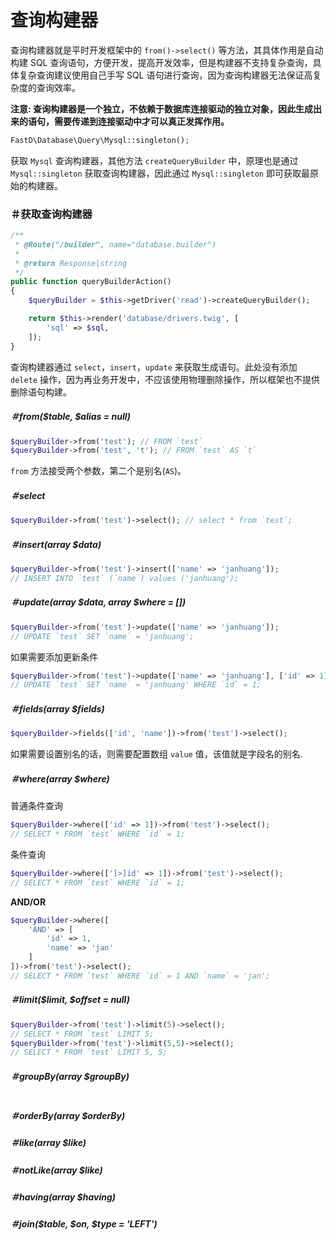 # 查询构建器

查询构建器就是平时开发框架中的 `from()->select()` 等方法，其具体作用是自动构建 SQL 查询语句，方便开发，提高开发效率，但是构建器不支持复杂查询，具体复杂查询建议使用自己手写 SQL 语句进行查询，因为查询构建器无法保证高复杂度的查询效率。

**注意: 查询构建器是一个独立，不依赖于数据库连接驱动的独立对象，因此生成出来的语句，需要传递到连接驱动中才可以真正发挥作用。**

```php
FastD\Database\Query\Mysql::singleton();
```

获取 `Mysql` 查询构建器，其他方法 `createQueryBuilder` 中，原理也是通过 `Mysql::singleton` 获取查询构建器，因此通过 `Mysql::singleton` 即可获取最原始的构建器。

### ＃获取查询构建器

```php
/**
 * @Route("/builder", name="database.builder")
 *
 * @return Response|string
 */
public function queryBuilderAction()
{
    $queryBuilder = $this->getDriver('read')->createQueryBuilder();

    return $this->render('database/drivers.twig', [
        'sql' => $sql,
    ]);
}
```

查询构建器通过 `select`，`insert`，`update` 来获取生成语句。此处没有添加 `delete` 操作，因为再业务开发中，不应该使用物理删除操作，所以框架也不提供删除语句构建。

##### ＃from($table, $alias = null)

```php
$queryBuilder->from('test'); // FROM `test`
$queryBuilder->from('test', 't'); // FROM `test` AS `t`
```

`from` 方法接受两个参数，第二个是别名(`AS`)。

##### ＃select

```php
$queryBuilder->from('test')->select(); // select * from `test`;
```

##### ＃insert(array $data)

```php
$queryBuilder->from('test')->insert(['name' => 'janhuang']);
// INSERT INTO `test` (`name`) values ('janhuang');
```

##### ＃update(array $data, array $where = [])

```php
$queryBuilder->from('test')->update(['name' => 'janhuang']);
// UPDATE `test` SET `name` = 'janhuang';
```

如果需要添加更新条件

```php
$queryBuilder->from('test')->update(['name' => 'janhuang'], ['id' => 1]);
// UPDATE `test` SET `name` = 'janhuang' WHERE `id` = 1;
```

##### ＃fields(array $fields)

```php
$queryBuilder->fields(['id', 'name'])->from('test')->select();
```

如果需要设置别名的话，则需要配置数组 `value` 值，该值就是字段名的别名.

##### ＃where(array $where)

普通条件查询

```php
$queryBuilder->where(['id' => 1])->from('test')->select();
// SELECT * FROM `test` WHERE `id` = 1;
```

条件查询

```php
$queryBuilder->where(['[>]id' => 1])->from('test')->select();
// SELECT * FROM `test` WHERE `id` = 1;
```

**AND/OR**

```php
$queryBuilder->where([
    'AND' => [
        'id' => 1,
        'name' => 'jan'
    ]
])->from('test')->select();
// SELECT * FROM `test` WHERE `id` = 1 AND `name` = 'jan';
```

##### ＃limit($limit, $offset = null)

```php
$queryBuilder->from('test')->limit(5)->select(); 
// SELECT * FROM `test` LIMIT 5;
$queryBuilder->from('test')->limit(5,5)->select(); 
// SELECT * FROM `test` LIMIT 5, 5;
```

##### ＃groupBy(array $groupBy)

```php

```

##### ＃orderBy(array $orderBy)

##### ＃like(array $like)

##### ＃notLike(array $like)

##### ＃having(array $having)

##### ＃join($table, $on, $type = 'LEFT')